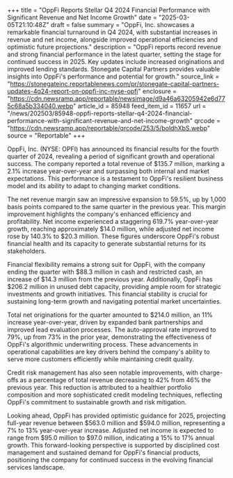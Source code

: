 +++
title = "OppFi Reports Stellar Q4 2024 Financial Performance with Significant Revenue and Net Income Growth"
date = "2025-03-05T21:10:48Z"
draft = false
summary = "OppFi, Inc. showcases a remarkable financial turnaround in Q4 2024, with substantial increases in revenue and net income, alongside improved operational efficiencies and optimistic future projections."
description = "OppFi reports record revenue and strong financial performance in the latest quarter, setting the stage for continued success in 2025. Key updates include increased originations and improved lending standards. Stonegate Capital Partners provides valuable insights into OppFi's performance and potential for growth."
source_link = "https://stonegateinc.reportablenews.com/pr/stonegate-capital-partners-updates-4q24-report-on-oppfi-inc-nyse-opfi"
enclosure = "https://cdn.newsramp.app/reportable/newsimage/d9a46a63205942e6d775c68a5b334040.webp"
article_id = 85948
feed_item_id = 11657
url = "/news/202503/85948-oppfi-reports-stellar-q4-2024-financial-performance-with-significant-revenue-and-net-income-growth"
qrcode = "https://cdn.newsramp.app/reportable/qrcode/253/5/boldhXbS.webp"
source = "Reportable"
+++

<p>OppFi, Inc. (NYSE: OPFI) has announced its financial results for the fourth quarter of 2024, revealing a period of significant growth and operational success. The company reported a total revenue of $135.7 million, marking a 2.1% increase year-over-year and surpassing both internal and market expectations. This performance is a testament to OppFi's resilient business model and its ability to adapt to changing market conditions.</p><p>The net revenue margin saw an impressive expansion to 59.5%, up by 1,000 basis points compared to the same quarter in the previous year. This margin improvement highlights the company's enhanced efficiency and profitability. Net income experienced a staggering 619.7% year-over-year growth, reaching approximately $14.0 million, while adjusted net income rose by 140.3% to $20.3 million. These figures underscore OppFi's robust financial health and its capacity to generate substantial returns for its stakeholders.</p><p>Financial flexibility remains a strong suit for OppFi, with the company ending the quarter with $88.3 million in cash and restricted cash, an increase of $14.3 million from the previous year. Additionally, OppFi has $206.2 million in unused debt capacity, providing ample room for strategic investments and growth initiatives. This financial stability is crucial for sustaining long-term growth and navigating potential market uncertainties.</p><p>Total net originations for the quarter amounted to $214.0 million, an 11% increase year-over-year, driven by expanded bank partnerships and improved lead evaluation processes. The auto-approval rate improved to 79%, up from 73% in the prior year, demonstrating the effectiveness of OppFi's algorithmic underwriting process. These advancements in operational capabilities are key drivers behind the company's ability to serve more customers efficiently while maintaining credit quality.</p><p>Credit risk management has also seen notable improvements, with charge-offs as a percentage of total revenue decreasing to 42% from 46% the previous year. This reduction is attributed to a healthier portfolio composition and more sophisticated credit modeling techniques, reflecting OppFi's commitment to sustainable growth and risk mitigation.</p><p>Looking ahead, OppFi has provided optimistic guidance for 2025, projecting full-year revenue between $563.0 million and $594.0 million, representing a 7% to 13% year-over-year increase. Adjusted net income is expected to range from $95.0 million to $97.0 million, indicating a 15% to 17% annual growth. This forward-looking perspective is supported by disciplined cost management and sustained demand for OppFi's financial products, positioning the company for continued success in the evolving financial services landscape.</p>